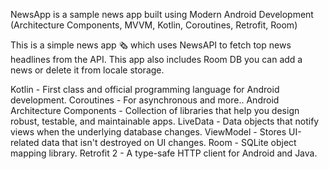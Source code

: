 NewsApp is a sample news app built using Modern Android Development (Architecture Components, MVVM, Kotlin, Coroutines, Retrofit, Room)

This is a simple news app 🗞️ which uses NewsAPI to fetch top news headlines from the API. This app also includes Room DB you can add a news or delete it from locale storage.



Kotlin - First class and official programming language for Android development.
Coroutines - For asynchronous and more..
Android Architecture Components - Collection of libraries that help you design robust, testable, and maintainable apps.
LiveData - Data objects that notify views when the underlying database changes.
ViewModel - Stores UI-related data that isn't destroyed on UI changes.
Room - SQLite object mapping library.
Retrofit 2 - A type-safe HTTP client for Android and Java.

